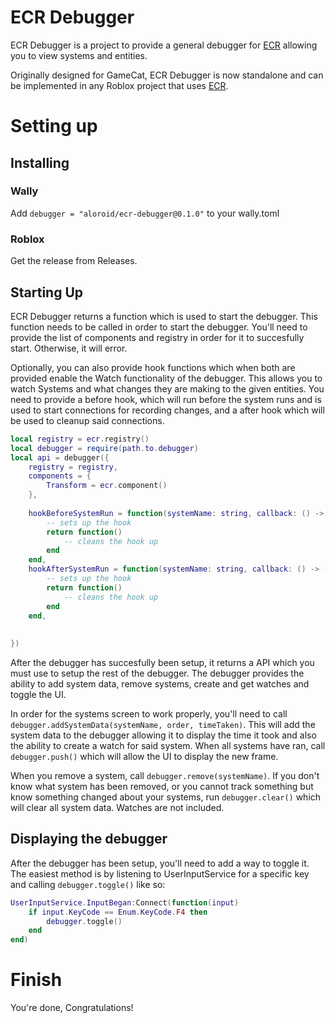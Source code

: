 # ECR Debugger
ECR Debugger is a project to provide a general debugger for [ECR](https://github.com/centau/ecr) allowing you to view systems and entities.

Originally designed for GameCat, ECR Debugger is now standalone and can be implemented in any Roblox project that uses [ECR](https://github.com/centau/ecr).

# Setting up

## Installing

### Wally
Add ```debugger = "aloroid/ecr-debugger@0.1.0"``` to your wally.toml

### Roblox
Get the release from Releases.

## Starting Up
ECR Debugger returns a function which is used to start the debugger.
This function needs to be called in order to start the debugger. You'll need to provide the list of components and registry in order for it to succesfully start. Otherwise, it will error.

Optionally, you can also provide hook functions which when both are provided enable the Watch functionality of the debugger. This allows you to watch Systems and what changes they are making to the given entities. You need to provide a before hook, which will run before the system runs and is used to start connections for recording changes, and a after hook which will be used to cleanup said connections.
```lua
local registry = ecr.registry()
local debugger = require(path.to.debugger)
local api = debugger({
	registry = registry,
	components = {
		Transform = ecr.component()
	},
	
	hookBeforeSystemRun = function(systemName: string, callback: () -> ())
		-- sets up the hook
		return function()
			-- cleans the hook up
		end
	end,
	hookAfterSystemRun = function(systemName: string, callback: () -> ())
		-- sets up the hook
		return function()
			-- cleans the hook up
		end
	end,
	
	
})
```

After the debugger has succesfully been setup, it returns a API which you must use to setup the rest of the debugger. The debugger provides the ability to add system data, remove systems, create and get watches and toggle the UI.

In order for the systems screen to work properly, you'll need to call `debugger.addSystemData(systemName, order, timeTaken)`. This will add the system data to the debugger allowing it to display the time it took and also the ability to create a watch for said system. When all systems have ran, call `debugger.push()` which will allow the UI to display the new frame.

When you remove a system, call `debugger.remove(systemName)`. If you don't know what system has been removed, or you cannot track something but know something changed about your systems, run `debugger.clear()` which will clear all system data. Watches are not included.

## Displaying the debugger
After the debugger has been setup, you'll need to add a way to toggle it. The easiest method is by listening to UserInputService for a specific key and calling `debugger.toggle()` like so:
```lua
UserInputService.InputBegan:Connect(function(input)
	if input.KeyCode == Enum.KeyCode.F4 then
		debugger.toggle()
	end
end)
```

# Finish

You're done, Congratulations!